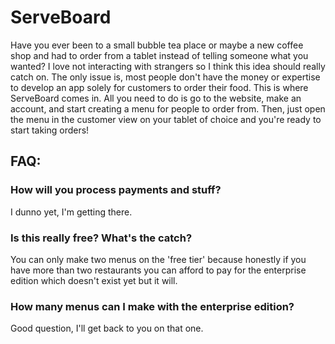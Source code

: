 # ServeBoard
Have you ever been to a small bubble tea place or maybe a new coffee shop and had to order from a tablet instead of telling someone what you wanted? I love not interacting with strangers so I think this idea should really catch on. The only issue is, most people don't have the money or expertise to develop an app solely for customers to order their food. This is where ServeBoard comes in. All you need to do is go to the website, make an account, and start creating a menu for people to order from. Then, just open the menu in the customer view on your tablet of choice and you're ready to start taking orders!

## FAQ:
### How will you process payments and stuff?
I dunno yet, I'm getting there.
### Is this really free? What's the catch?
You can only make two menus on the 'free tier' because honestly if you have more than two restaurants you can afford to pay for the enterprise edition which doesn't exist yet but it will.
### How many menus can I make with the enterprise edition?
Good question, I'll get back to you on that one.
